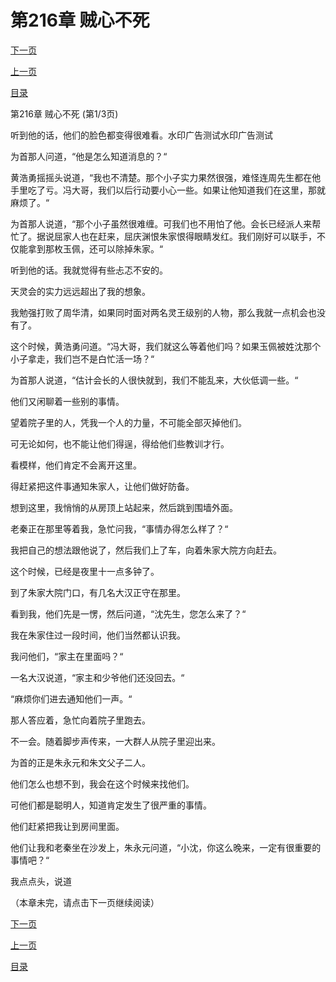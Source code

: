 <h1>第216章   贼心不死</h1>
            <div><p><a href="./0646_%E7%AC%AC216%E7%AB%A0_%E8%B4%BC%E5%BF%83%E4%B8%8D%E6%AD%BB.md">下一页</a></p><p><a href="./0644_%E7%AC%AC215%E7%AB%A0_%E6%AF%8F%E5%A4%A9%E6%9D%80%E4%B8%80%E4%BA%BA.md">上一页</a></p><p><a href="../">目录</a></p></div>
            <div><p>第216章   贼心不死 (第1/3页)</p><p>听到他的话，他们的脸色都变得很难看。水印广告测试水印广告测试</p><p>为首那人问道，“他是怎么知道消息的？“</p><p>黄浩勇摇摇头说道，“我也不清楚。那个小子实力果然很强，难怪连周先生都在他手里吃了亏。冯大哥，我们以后行动要小心一些。如果让他知道我们在这里，那就麻烦了。“</p><p>为首那人说道，“那个小子虽然很难缠。可我们也不用怕了他。会长已经派人来帮忙了。据说屈家人也在赶来，屈庆渊恨朱家恨得眼睛发红。我们刚好可以联手，不仅能拿到那枚玉佩，还可以除掉朱家。“</p><p>听到他的话。我就觉得有些忐忑不安的。</p><p>天灵会的实力远远超出了我的想象。</p><p>我勉强打败了周华清，如果同时面对两名灵王级别的人物，那么我就一点机会也没有了。</p><p>这个时候，黄浩勇问道。“冯大哥，我们就这么等着他们吗？如果玉佩被姓沈那个小子拿走，我们岂不是白忙活一场？“</p><p>为首那人说道，“估计会长的人很快就到，我们不能乱来，大伙低调一些。“</p><p>他们又闲聊着一些别的事情。</p><p>望着院子里的人，凭我一个人的力量，不可能全部灭掉他们。</p><p>可无论如何，也不能让他们得逞，得给他们些教训才行。</p><p>看模样，他们肯定不会离开这里。</p><p>得赶紧把这件事通知朱家人，让他们做好防备。</p><p>想到这里，我悄悄的从房顶上站起来，然后跳到围墙外面。</p><p>老秦正在那里等着我，急忙问我，“事情办得怎么样了？“</p><p>我把自己的想法跟他说了，然后我们上了车，向着朱家大院方向赶去。</p><p>这个时候，已经是夜里十一点多钟了。</p><p>到了朱家大院门口，有几名大汉正守在那里。</p><p>看到我，他们先是一愣，然后问道，“沈先生，您怎么来了？“</p><p>我在朱家住过一段时间，他们当然都认识我。</p><p>我问他们，“家主在里面吗？“</p><p>一名大汉说道，“家主和少爷他们还没回去。“</p><p>“麻烦你们进去通知他们一声。“</p><p>那人答应着，急忙向着院子里跑去。</p><p>不一会。随着脚步声传来，一大群人从院子里迎出来。</p><p>为首的正是朱永元和朱文父子二人。</p><p>他们怎么也想不到，我会在这个时候来找他们。</p><p>可他们都是聪明人，知道肯定发生了很严重的事情。</p><p>他们赶紧把我让到房间里面。</p><p>他们让我和老秦坐在沙发上，朱永元问道，“小沈，你这么晚来，一定有很重要的事情吧？“</p><p>我点点头，说道</p><p>（本章未完，请点击下一页继续阅读）</p></div>
            <div><p><a href="./0646_%E7%AC%AC216%E7%AB%A0_%E8%B4%BC%E5%BF%83%E4%B8%8D%E6%AD%BB.md">下一页</a></p><p><a href="./0644_%E7%AC%AC215%E7%AB%A0_%E6%AF%8F%E5%A4%A9%E6%9D%80%E4%B8%80%E4%BA%BA.md">上一页</a></p><p><a href="../">目录</a></p></div>
